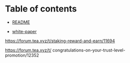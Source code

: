 # Table of contents

* [README](README.md)

* [white-paper](white-paper.md)

https://forum.tea.xyz/t/staking-reward-and-earn/11694

https://forum.tea.xyz/t/
congratulations-on-your-trust-level-promotion/12352